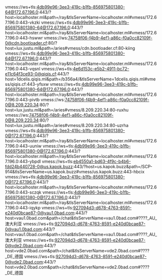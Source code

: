 
vmess://ws+tls:4db99e96-3ee3-419c-b1fb-856975801380-64@172.67.196.0:443/?host=localhoster.ml&path=/ray&tlsServerName=localhoster.ml#vmess/172.67.196.0:443-vkzki
vmess://ws+tls:4db99e96-3ee3-419c-b1fb-856975801380-64@172.67.196.0:443/?host=localhoster.ml&path=/ray&tlsServerName=localhoster.ml#vmess/172.67.196.0:443-hswwr
vmess://ws:74758f06-f4b9-4ef1-a86c-f0a0cc82109f-0@cdn.bootloader.cf:80/?host=lux.justu.ml&path=/aries#vmess/cdn.bootloader.cf:80-kiing
vmess://ws+tls:4db99e96-3ee3-419c-b1fb-856975801380-64@172.67.196.0:443/?host=localhoster.ml&path=/ray&tlsServerName=localhoster.ml#vmess/172.67.196.0:443-vqsnl
vmess://ws+tls:4e6d153c-e5b2-4911-bc72-e11c64f3ce93-0@qiqis.cf:443/?host=1dcelis.qiqis.ml&path=/b356a4/&tlsServerName=1dcelis.qiqis.ml#vmess/qiqis.cf:443-yfsxw
vmess://ws+tls:4db99e96-3ee3-419c-b1fb-856975801380-64@172.67.196.0:443/?host=localhoster.ml&path=/ray&tlsServerName=localhoster.ml#vmess/172.67.196.0:443-pivtb
vmess://ws:74758f06-f4b9-4ef1-a86c-f0a0cc82109f-0@8.209.220.34:80/?host=lux.justu.ml&path=/aries#vmess/8.209.220.34:80-ruxhu
vmess://ws:74758f06-f4b9-4ef1-a86c-f0a0cc82109f-0@8.209.220.34:80/?host=lux.justu.ml&path=/aries#vmess/8.209.220.34:80-uzrha
vmess://ws+tls:4db99e96-3ee3-419c-b1fb-856975801380-0@172.67.196.0:443/?host=localhoster.ml&path=/ray&tlsServerName=localhoster.ml#vmess/172.67.196.0:443-uuniw
vmess://ws+tls:4db99e96-3ee3-419c-b1fb-856975801380-0@172.67.196.0:443/?host=localhoster.ml&path=/ray&tlsServerName=localhoster.ml#vmess/172.67.196.0:443-ybpdl
vmess://ws+tls:eb4550a1-bd63-4f9c-b4b6-fdd24b440728-0@us.kapok.buzz:443/?host=us.kapok.buzz&path=/SCP-914&tlsServerName=us.kapok.buzz#vmess/us.kapok.buzz:443-hbcix
vmess://ws+tls:4db99e96-3ee3-419c-b1fb-856975801380-0@172.67.196.0:443/?host=localhoster.ml&path=/ray&tlsServerName=localhoster.ml#vmess/172.67.196.0:443-sczqk
vmess://ws+tls:4db99e96-3ee3-419c-b1fb-856975801380-0@172.67.196.0:443/?host=localhoster.ml&path=/ray&tlsServerName=localhoster.ml#vmess/172.67.196.0:443-iqykp
vmess://ws+tls:927094d3-d678-4763-8591-e240d0bcae87-0@vau1.0bad.com:443/?host=vau1.0bad.com&path=/chat&tlsServerName=vau1.0bad.com#????_AU_澳大利亚
vmess://ws+tls:927094d3-d678-4763-8591-e240d0bcae87-0@vau1.0bad.com:443/?host=vau1.0bad.com&path=/chat&tlsServerName=vau1.0bad.com#????_AU_澳大利亚
vmess://ws+tls:927094d3-d678-4763-8591-e240d0bcae87-0@vde2.0bad.com:443/?host=vde2.0bad.com&path=/chat&tlsServerName=vde2.0bad.com#????_DE_德国
vmess://ws+tls:927094d3-d678-4763-8591-e240d0bcae87-0@vde2.0bad.com:443/?host=vde2.0bad.com&path=/chat&tlsServerName=vde2.0bad.com#????_DE_德国
